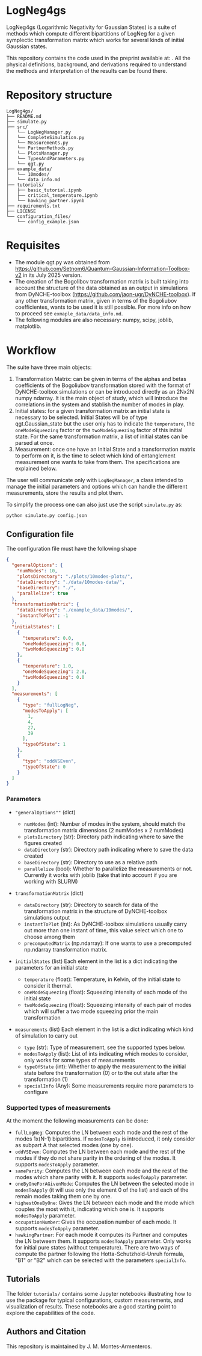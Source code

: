 # LogNeg4gs

LogNeg4gs (Logarithmic Negativity for Gaussian States) is a suite of methods which compute different bipartitions of
LogNeg for a given symplectic transformation matrix which works for several kinds of initial Gaussian states.

This repository contains the code used in the preprint available at: . All the physical definitions, background, and derivations required to understand the methods and interpretation of the results can be found there.

# Repository structure

```plaintext
LogNeg4gs/
├── README.md
├── simulate.py
├── src/
│   └── LogNegManager.py   
│   └── CompleteSimulation.py
│   └── Measurements.py
│   └── PartnerMethods.py
│   └── PlotsManager.py
│   └── TypesAndParameters.py
│   └── qgt.py   
├── example_data/
│   └── 10modes/    
│   └── data_info.md
├── tutorials/
│   ├── basic_tutorial.ipynb
│   ├── critical_temperature.ipynb
│   └── hawking_partner.ipynb
├── requirements.txt
├── LICENSE
└── configuration_files/
    └── config_example.json
```


# Requisites

- The module qgt.py was obtained from https://github.com/Setnom6/Quantum-Gaussian-Information-Toolbox-v2 in its July
  2025 version.
- The creation of the Bogolibov transformation matrix is built taking into account the structure of the data obtained as
  an output in simulations from DyNCHE-toolbox (https://github.com/jaon-ugr/DyNCHE-toolbox). If any other transformation
  matrix, given in terms of the Bogoliubov coefficientes, wants to be used it is still possible. For more info on how to
  proceed see ```exmaple_data/data_info.md```.
- The following modules are also necessary: numpy, scipy, joblib, matplotlib.

# Workflow

The suite have three main objects:

1) Transformation Matrix: can be given in terms of the alphas and betas coefficients of the Bogoliubov transformation
   stored with the format of DyNCHE-toolbox simulations or can be introduced directly as an 2Nx2N numpy ndarray. It is
   the main object of study, which will introduce the correlations in the system and stablish the number of modes in
   play.
2) Initial states: for a given transformation matrix an initial state is necessary to be selected. Initial States will
   be
   of type qgt.Gaussian_state but the user only has to indicate the ```temperature```, the ```oneModeSqueezing``` factor
   or the ```twoModeSqueezing``` factor of this initial state. For the same transformation matrix, a list of initial
   states can be parsed at once.
3) Measurement: once one have an Initial State and a transformation matrix to perform on it, is the time to select which
   kind of entanglement measurement one wants to take from them. The specifications are explained below.

The user will communicate only with ```LogNegManager```, a class intended to manage the initial parameters and
options which can handle the different measurements, store the results and plot them.

To simplify the process one can also just use the script ```simulate.py``` as:

```sh
python simulate.py config.json
```

## Configuration file

The configuration file must have the following shape

```json
{
  "generalOptions": {
    "numModes": 10,
    "plotsDirectory": "./plots/10modes-plots/",
    "dataDirectory": "./data/10modes-data/",
    "baseDirectory": "./",
    "parallelize": true
  },
  "transformationMatrix": {
    "dataDirectory": "./example_data/10modes/",
    "instantToPlot": -1
  },
  "initialStates": [
    {
      "temperature": 0.0,
      "oneModeSqueezing": 0.0,
      "twoModeSqueezing": 0.0
    },
    {
      "temperature": 1.0,
      "oneModeSqueezing": 2.0,
      "twoModeSqueezing": 0.0
    }
  ],
  "measurements": [
    {
      "type": "fullLogNeg",
      "modesToApply": [
        1,
        4,
        27,
        39
      ],
      "typeOfState": 1
    },
    {
      "type": "oddVSEven",
      "typeOfState": 0
    }
  ]
}
```

### Parameters

- ```"generalOptions""``` (dict)
    - ```numModes``` (int): Number of modes in the system, should match the transformation matrix dimensions (2 numModes
      x 2 numModes)
    - ```plotsDirectory``` (str): Directory path indicating where to save the figures created
    - ```dataDirectory``` (str): Directory path indicating where to save the data created
    - ```baseDirectory``` (str): Directory to use as a relative path
    - ```parallelize``` (bool): Whether to parallelize the measurements or not. Currently it works with joblib (take
      that into account if you are working with SLURM)

- ```transformationMatrix``` (dict)
    - ```dataDirectory``` (str): Directory to search for data of the transformation matrix in the structure of
      DyNCHE-toolbox simulations output
    - ```instantToPlot``` (int): As DyNCHE-toolbox simulations usually carry out more than one instant of time, this
      value select which one to choose among them
    - ```precomputedMatrix``` (np.ndarray): If one wants to use a precomputed np.ndarray transformation matrix.

- ```initialStates``` (list) Each element in the list is a dict indicating the parameters for an initial state
    - ```temperature``` (float): Temperature, in Kelvin, of the initial state to consider it thermal.
    - ```oneModeSqueezing``` (float): Squeezing intensity of each mode of the initial state
    - ```twoModeSqueezing``` (float): Squeezing intensity of each pair of modes which will suffer a two mode squeezing
      prior the main transformation

- ```measurements``` (list) Each element in the list is a dict indicating which kind of simulation to carry out
    - ```type``` (str): Type of measurement, see the supported types below.
    - ```modesToApply``` (list): List of ints indicating which modes to consider, only works for some types of
      measurements
    - ```typeOfState``` (int): Whether to apply the measurement to the initial state before the transformation (0) or to
      the out state after the transformation (1)
    - ```specialInfo``` (Any): Some measurements require more parameters to configure

### Supported types of measurements

At the moment the following measurements can be done:

- ```fullLogNeg```: Computes the LN between each mode and the rest of the modes 1x(N-1) bipartitions. If
  ```modesToApply``` is introduced, it only consider as subpart A that selected modes (one by one).
- ```oddVSEven```: Computes the LN between each mode and the rest of the modes if they do not share parity in the
  ordering of the modes. It supports ```modesToApply``` parameter.
- ```sameParity```: Computes the LN between each mode and the rest of the modes which share parity with it. It supports
  ```modesToApply``` parameter.
- ```oneByOneForAGivenMode```: Computes the LN between the selected mode in ```modesToApply``` (it will use only the
  element 0 of the list) and each of the remain modes taking them one by one.
- ```highestOneByOne```: Gives the LN between each mode and the mode which couples the most with it, indicating which
  one is. It supports ```modesToApply``` parameter.
- ```occupationNumber```: Gives the occupation number of each mode. It supports ```modesToApply``` parameter.
- ```hawkingPartner```: For each mode it computes its Partner and computes the LN betweem them. It supports
  ```modesToApply``` parameter. Only works for initial pure states (without temperature). There are two ways of compute
  the partner following the Hotta-Schutzhold-Unruh formula, "B1" or "B2" which can be selected with the parameters
  ```specialInfo```.


## Tutorials

The folder `tutorials/` contains some Jupyter notebooks illustrating how to use the package for typical configurations, custom measurements, and visualization of results. These notebooks are a good starting point to explore the capabilities of the code.


## Authors and Citation

This repository is maintained by J. M. Montes-Armenteros.
